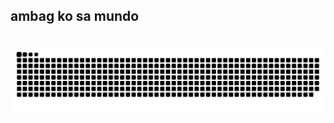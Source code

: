 <div align="center>  <h2> Hello ako po si Kristel </h2> <br>
 <h2>  nandito po ang sagot sa katotohanan  </h2> <br>
 
 </div>
<!--
**kristelkristelrsyoeykrite/kristelkristelrsyoeykrite** is a ✨ _special_ ✨ repository because its `README.md` (this file) appears on your GitHub profile.

Here are some ideas to get you started:

- 🔭 I’m currently working on ...
- 🌱 I’m currently learning ...
- 👯 I’m looking to collaborate on ...
- 🤔 I’m looking for help with ...
- 💬 Ask me about ...
- 📫 How to reach me: ...
- 😄 Pronouns: ...
- ⚡ Fun fact: ...
-->
<div align="center">
  <h2> ambag ko sa mundo</h2> </h2>
  <br>
  <img alt="snake eating my contributions" src="https://raw.githubusercontent.com/kristelkristelrsyoeykrite/kristelkristelrsyoeykrite/output/github-contribution-grid-snake.svg" />
  
  <br/><br/><br/>
</div>
